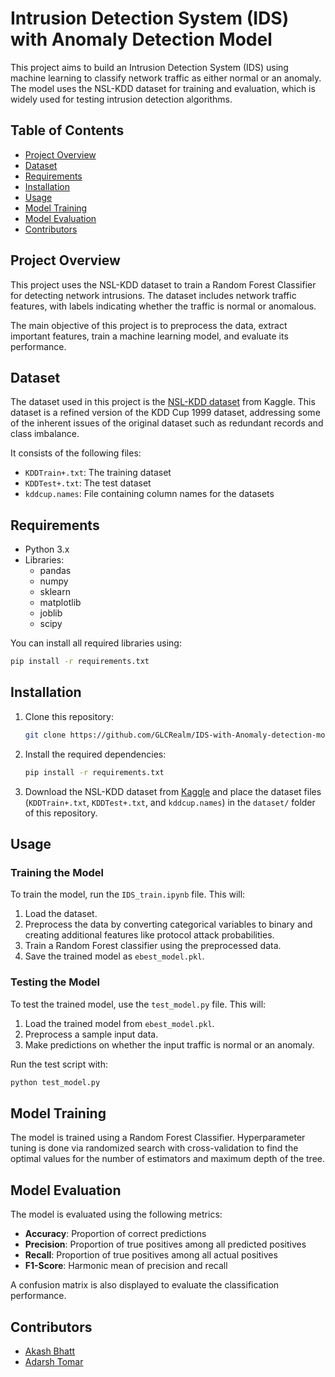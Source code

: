 
# Intrusion Detection System (IDS) with Anomaly Detection Model

This project aims to build an Intrusion Detection System (IDS) using machine learning to classify network traffic as either normal or an anomaly. The model uses the NSL-KDD dataset for training and evaluation, which is widely used for testing intrusion detection algorithms.

## Table of Contents

- [Project Overview](#project-overview)
- [Dataset](#dataset)
- [Requirements](#requirements)
- [Installation](#installation)
- [Usage](#usage)
- [Model Training](#model-training)
- [Model Evaluation](#model-evaluation)
- [Contributors](#contributors)

## Project Overview

This project uses the NSL-KDD dataset to train a Random Forest Classifier for detecting network intrusions. The dataset includes network traffic features, with labels indicating whether the traffic is normal or anomalous.

The main objective of this project is to preprocess the data, extract important features, train a machine learning model, and evaluate its performance.

## Dataset

The dataset used in this project is the [NSL-KDD dataset](https://www.kaggle.com/datasets/ashishpatel26/nslkdd) from Kaggle. This dataset is a refined version of the KDD Cup 1999 dataset, addressing some of the inherent issues of the original dataset such as redundant records and class imbalance.

It consists of the following files:
- `KDDTrain+.txt`: The training dataset
- `KDDTest+.txt`: The test dataset
- `kddcup.names`: File containing column names for the datasets

## Requirements

- Python 3.x
- Libraries:
  - pandas
  - numpy
  - sklearn
  - matplotlib
  - joblib
  - scipy

You can install all required libraries using:

```bash
pip install -r requirements.txt
```

## Installation

1. Clone this repository:
   ```bash
   git clone https://github.com/GLCRealm/IDS-with-Anomaly-detection-model.git
   ```

2. Install the required dependencies:
   ```bash
   pip install -r requirements.txt
   ```

3. Download the NSL-KDD dataset from [Kaggle](https://www.kaggle.com/datasets/ashishpatel26/nslkdd) and place the dataset files (`KDDTrain+.txt`, `KDDTest+.txt`, and `kddcup.names`) in the `dataset/` folder of this repository.

## Usage

### Training the Model

To train the model, run the `IDS_train.ipynb` file. This will:

1. Load the dataset.
2. Preprocess the data by converting categorical variables to binary and creating additional features like protocol attack probabilities.
3. Train a Random Forest classifier using the preprocessed data.
4. Save the trained model as `ebest_model.pkl`.

### Testing the Model

To test the trained model, use the `test_model.py` file. This will:

1. Load the trained model from `ebest_model.pkl`.
2. Preprocess a sample input data.
3. Make predictions on whether the input traffic is normal or an anomaly.

Run the test script with:

```bash
python test_model.py
```

## Model Training

The model is trained using a Random Forest Classifier. Hyperparameter tuning is done via randomized search with cross-validation to find the optimal values for the number of estimators and maximum depth of the tree.

## Model Evaluation

The model is evaluated using the following metrics:
- **Accuracy**: Proportion of correct predictions
- **Precision**: Proportion of true positives among all predicted positives
- **Recall**: Proportion of true positives among all actual positives
- **F1-Score**: Harmonic mean of precision and recall

A confusion matrix is also displayed to evaluate the classification performance.

## Contributors

- [Akash Bhatt](https://github.com/Akash123412)
- [Adarsh Tomar](https://github.com/adarshtomar333)
